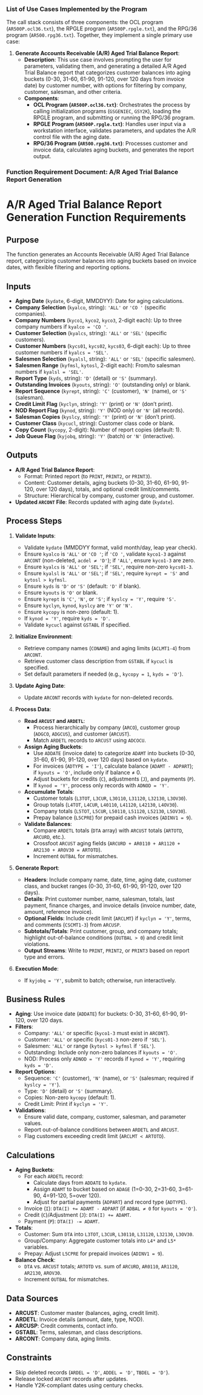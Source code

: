 ### List of Use Cases Implemented by the Program

The call stack consists of three components: the OCL program (`AR500P.ocl36.txt`), the RPGLE program (`AR500P.rpgle.txt`), and the RPG/36 program (`AR500.rpg36.txt`). Together, they implement a single primary use case:

1. **Generate Accounts Receivable (A/R) Aged Trial Balance Report**:
   - **Description**: This use case involves prompting the user for parameters, validating them, and generating a detailed A/R Aged Trial Balance report that categorizes customer balances into aging buckets (0-30, 31-60, 61-90, 91-120, over 120 days from invoice date) by customer number, with options for filtering by company, customer, salesman, and other criteria.
   - **Components**:
     - **OCL Program (`AR500P.ocl36.txt`)**: Orchestrates the process by calling initialization programs (`GSGENIEC`, `GSY2K`), loading the RPGLE program, and submitting or running the RPG/36 program.
     - **RPGLE Program (`AR500P.rpgle.txt`)**: Handles user input via a workstation interface, validates parameters, and updates the A/R control file with the aging date.
     - **RPG/36 Program (`AR500.rpg36.txt`)**: Processes customer and invoice data, calculates aging buckets, and generates the report output.

### Function Requirement Document: A/R Aged Trial Balance Report Generation



# A/R Aged Trial Balance Report Generation Function Requirements

## Purpose
The function generates an Accounts Receivable (A/R) Aged Trial Balance report, categorizing customer balances into aging buckets based on invoice dates, with flexible filtering and reporting options.

## Inputs
- **Aging Date** (`kydate`, 6-digit, MMDDYY): Date for aging calculations.
- **Company Selection** (`kyalco`, string): `'ALL'` or `'CO '` (specific companies).
- **Company Numbers** (`kyco1`, `kyco2`, `kyco3`, 2-digit each): Up to three company numbers if `kyalco = 'CO '`.
- **Customer Selection** (`kyalcs`, string): `'ALL'` or `'SEL'` (specific customers).
- **Customer Numbers** (`kycs01`, `kycs02`, `kycs03`, 6-digit each): Up to three customer numbers if `kyalcs = 'SEL'`.
- **Salesmen Selection** (`kyalsl`, string): `'ALL'` or `'SEL'` (specific salesmen).
- **Salesmen Range** (`kyfmsl`, `kytosl`, 2-digit each): From/to salesman numbers if `kyalsl = 'SEL'`.
- **Report Type** (`kyds`, string): `'D'` (detail) or `'S'` (summary).
- **Outstanding Invoices** (`kyouts`, string): `'O'` (outstanding only) or blank.
- **Report Sequence** (`kyrept`, string): `'C'` (customer), `'N'` (name), or `'S'` (salesman).
- **Credit Limit Flag** (`kyclyn`, string): `'Y'` (print) or `'N'` (don’t print).
- **NOD Report Flag** (`kynod`, string): `'Y'` (NOD only) or `'N'` (all records).
- **Salesman Copies** (`kyslcy`, string): `'Y'` (print) or `'N'` (don’t print).
- **Customer Class** (`kycucl`, string): Customer class code or blank.
- **Copy Count** (`kycopy`, 2-digit): Number of report copies (default: 1).
- **Job Queue Flag** (`kyjobq`, string): `'Y'` (batch) or `'N'` (interactive).

## Outputs
- **A/R Aged Trial Balance Report**:
  - Format: Printed report (to `PRINT`, `PRINT2`, or `PRINT3`).
  - Content: Customer details, aging buckets (0-30, 31-60, 61-90, 91-120, over 120 days), totals, and optional credit limit/comments.
  - Structure: Hierarchical by company, customer group, and customer.
- **Updated `ARCONT` File**: Records updated with aging date (`kydate`).

## Process Steps
1. **Validate Inputs**:
   - Validate `kydate` (MMDDYY format, valid month/day, leap year check).
   - Ensure `kyalco` is `'ALL'` or `'CO '`; if `'CO '`, validate `kyco1-3` against `ARCONT` (non-deleted, `acdel ≠ 'D'`); if `'ALL'`, ensure `kyco1-3` are zero.
   - Ensure `kyalcs` is `'ALL'` or `'SEL'`; if `'SEL'`, require non-zero `kycs01-3`.
   - Ensure `kyalsl` is `'ALL'` or `'SEL'`; if `'SEL'`, require `kyrept = 'S'` and `kytosl > kyfmsl`.
   - Ensure `kyds` is `'D'` or `'S'` (default: `'D'` if blank).
   - Ensure `kyouts` is `'O'` or blank.
   - Ensure `kyrept` is `'C'`, `'N'`, or `'S'`; if `kyslcy = 'Y'`, require `'S'`.
   - Ensure `kyclyn`, `kynod`, `kyslcy` are `'Y'` or `'N'`.
   - Ensure `kycopy` is non-zero (default: 1).
   - If `kynod = 'Y'`, require `kyds = 'D'`.
   - Validate `kycucl` against `GSTABL` if specified.

2. **Initialize Environment**:
   - Retrieve company names (`CONAME`) and aging limits (`ACLMT1-4`) from `ARCONT`.
   - Retrieve customer class description from `GSTABL` if `kycucl` is specified.
   - Set default parameters if needed (e.g., `kycopy = 1`, `kyds = 'D'`).

3. **Update Aging Date**:
   - Update `ARCONT` records with `kydate` for non-deleted records.

4. **Process Data**:
   - **Read `ARCUST` and `ARDETL`**:
     - Process hierarchically by company (`ARCO`), customer group (`ADGCO`, `ADGCUS`), and customer (`ARCUST`).
     - Match `ARDETL` records to `ARCUST` using `ADCOCU`.
   - **Assign Aging Buckets**:
     - Use `ADDATE` (invoice date) to categorize `ADAMT` into buckets (0-30, 31-60, 61-90, 91-120, over 120 days) based on `kydate`.
     - For invoices (`ADTYPE = 'I'`), calculate balance (`ADAMT - ADPART`); if `kyouts = 'O'`, include only if balance ≠ 0.
     - Adjust buckets for credits (`C`), adjustments (`J`), and payments (`P`).
     - If `kynod = 'Y'`, process only records with `ADNOD = 'Y'`.
   - **Accumulate Totals**:
     - Customer totals (`L3TOT`, `L3CUR`, `L30110`, `L31120`, `L32130`, `L3OV30`).
     - Group totals (`L4TOT`, `L4CUR`, `L40110`, `L41120`, `L42130`, `L4OV30`).
     - Company totals (`L5TOT`, `L5CUR`, `L50110`, `L51120`, `L52130`, `L5OV30`).
     - Prepay balance (`L5CPRE`) for prepaid cash invoices (`ADINV1 = 9`).
   - **Validate Balances**:
     - Compare `ARDETL` totals (`DTA` array) with `ARCUST` totals (`ARTOTD`, `ARCURD`, etc.).
     - Crossfoot `ARCUST` aging fields (`ARCURD + AR0110 + AR1120 + AR2130 + AROV30 = ARTOTD`).
     - Increment `OUTBAL` for mismatches.

5. **Generate Report**:
   - **Headers**: Include company name, date, time, aging date, customer class, and bucket ranges (0-30, 31-60, 61-90, 91-120, over 120 days).
   - **Details**: Print customer number, name, salesman, totals, last payment, finance charges, and invoice details (invoice number, date, amount, reference invoice).
   - **Optional Fields**: Include credit limit (`ARCLMT`) if `kyclyn = 'Y'`, terms, and comments (`CSCMT1-3`) from `ARCUSP`.
   - **Subtotals/Totals**: Print customer, group, and company totals; highlight out-of-balance conditions (`OUTBAL > 0`) and credit limit violations.
   - **Output Streams**: Write to `PRINT`, `PRINT2`, or `PRINT3` based on report type and errors.

6. **Execution Mode**:
   - If `kyjobq = 'Y'`, submit to batch; otherwise, run interactively.

## Business Rules
- **Aging**: Use invoice date (`ADDATE`) for buckets: 0-30, 31-60, 61-90, 91-120, over 120 days.
- **Filters**:
  - Company: `'ALL'` or specific (`kyco1-3` must exist in `ARCONT`).
  - Customer: `'ALL'` or specific (`kycs01-3` non-zero if `'SEL'`).
  - Salesmen: `'ALL'` or range (`kytosl > kyfmsl` if `'SEL'`).
  - Outstanding: Include only non-zero balances if `kyouts = 'O'`.
  - NOD: Process only `ADNOD = 'Y'` records if `kynod = 'Y'`, requiring `kyds = 'D'`.
- **Report Options**:
  - Sequence: `'C'` (customer), `'N'` (name), or `'S'` (salesman; required if `kyslcy = 'Y'`).
  - Type: `'D'` (detail) or `'S'` (summary).
  - Copies: Non-zero `kycopy` (default: 1).
  - Credit Limit: Print if `kyclyn = 'Y'`.
- **Validations**:
  - Ensure valid date, company, customer, salesman, and parameter values.
  - Report out-of-balance conditions between `ARDETL` and `ARCUST`.
  - Flag customers exceeding credit limit (`ARCLMT < ARTOTD`).

## Calculations
- **Aging Buckets**:
  - For each `ARDETL` record:
    - Calculate days from `ADDATE` to `kydate`.
    - Assign `ADAMT` to bucket based on `ADAGE` (1=0-30, 2=31-60, 3=61-90, 4=91-120, 5=over 120).
    - Adjust for partial payments (`ADPART`) and record type (`ADTYPE`).
  - Invoice (`I`): `DTA(I) += ADAMT - ADPART` (if `ADBAL ≠ 0` for `kyouts = 'O'`).
  - Credit (`C`)/Adjustment (`J`): `DTA(I) += ADAMT`.
  - Payment (`P`): `DTA(I) -= ADAMT`.
- **Totals**:
  - Customer: Sum `DTA` into `L3TOT`, `L3CUR`, `L30110`, `L31120`, `L32130`, `L3OV30`.
  - Group/Company: Aggregate customer totals into `L4*` and `L5*` variables.
  - Prepay: Adjust `L5CPRE` for prepaid invoices (`ADINV1 = 9`).
- **Balance Check**:
  - `DTA` vs. `ARCUST` totals; `ARTOTD` vs. sum of `ARCURD`, `AR0110`, `AR1120`, `AR2130`, `AROV30`.
  - Increment `OUTBAL` for mismatches.

## Data Sources
- **ARCUST**: Customer master (balances, aging, credit limit).
- **ARDETL**: Invoice details (amount, date, type, NOD).
- **ARCUSP**: Credit comments, contact info.
- **GSTABL**: Terms, salesman, and class descriptions.
- **ARCONT**: Company data, aging limits.

## Constraints
- Skip deleted records (`ARDEL = 'D'`, `ADDEL = 'D'`, `TBDEL = 'D'`).
- Release locked `ARCONT` records after updates.
- Handle Y2K-compliant dates using century checks.

